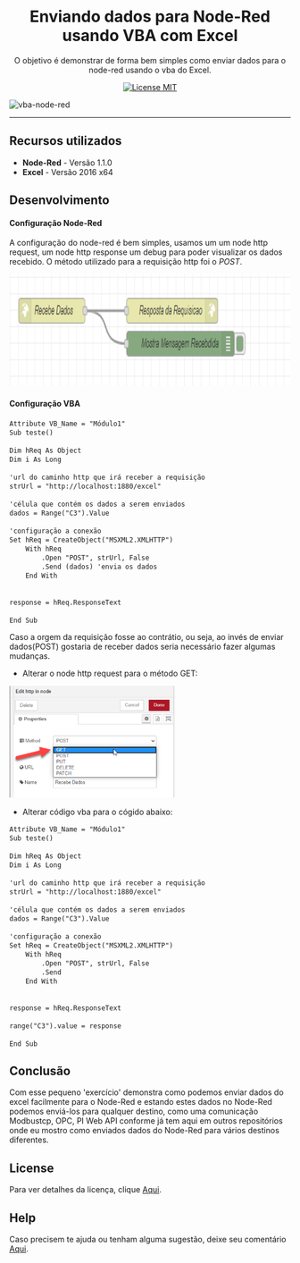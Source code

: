 
<h1 align="center">
<br>
Enviando dados para Node-Red usando VBA com Excel
</h1>

<p align="center">O objetivo é demonstrar de forma bem simples como enviar dados para o node-red usando o vba do Excel.</p>

<p align="center">
  <a href="https://www.apache.org/licenses/LICENSE-2.0">
    <img src="https://img.shields.io/badge/apache-2.0-blue" alt="License MIT">
  </a>
</p>

<div>
  <img src="https://github.com/dedynobre/enviando-dados-para-nodered-com-vba-excel/blob/master/func.gif" alt="vba-node-red" height="425">
</div>

<hr />

## Recursos utilizados

- **Node-Red** - Versão 1.1.0
- **Excel** - Versão 2016 x64

## Desenvolvimento

#### Configuração Node-Red
A configuração do node-red é bem simples, usamos um um node http request, um node http response um debug para poder visualizar os dados recebido.
O método utilizado para a requisição http foi o *POST*.
<div>
  <img src="https://github.com/dedynobre/enviando-dados-para-nodered-com-vba-excel/blob/master/ndr1.png" alt="vba-node-red" height="200">
</div>

#### Configuração VBA
```
Attribute VB_Name = "Módulo1"
Sub teste()

Dim hReq As Object
Dim i As Long

'url do caminho http que irá receber a requisição
strUrl = "http://localhost:1880/excel"

'célula que contém os dados a serem enviados
dados = Range("C3").Value

'configuração a conexão
Set hReq = CreateObject("MSXML2.XMLHTTP")
    With hReq
        .Open "POST", strUrl, False
        .Send (dados) 'envia os dados
    End With


response = hReq.ResponseText

End Sub

```

Caso a orgem da requisição fosse ao contrátio, ou seja, ao invés de enviar dados(POST) gostaria de receber dados seria necessário fazer algumas mudanças.
- Alterar o node http request para o método GET:
<div>
  <img src="https://github.com/dedynobre/enviando-dados-para-nodered-com-vba-excel/blob/master/ndr2.png" alt="vba-node-red" height="200">
</div>

- Alterar código vba para o cógido abaixo:
```
Attribute VB_Name = "Módulo1"
Sub teste()

Dim hReq As Object
Dim i As Long

'url do caminho http que irá receber a requisição
strUrl = "http://localhost:1880/excel"

'célula que contém os dados a serem enviados
dados = Range("C3").Value

'configuração a conexão
Set hReq = CreateObject("MSXML2.XMLHTTP")
    With hReq
        .Open "POST", strUrl, False
        .Send
    End With


response = hReq.ResponseText

range("C3").value = response

End Sub

```

## Conclusão

Com esse pequeno 'exercício' demonstra como podemos enviar dados do excel facilmente para o Node-Red e estando estes dados no Node-Red podemos enviá-los para qualquer destino, como uma comunicação Modbustcp, OPC, PI Web API conforme já tem aqui em outros repositórios onde eu mostro como enviados dados do Node-Red para vários destinos diferentes.


## License

Para ver detalhes da licença, clique [Aqui](https://www.apache.org/licenses/LICENSE-2.0).

## Help

Caso precisem te ajuda ou tenham alguma sugestão, deixe seu comentário [Aqui](https://github.com/dedynobre/enviando-dados-para-nodered-com-vba-excel/issues).
